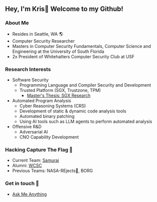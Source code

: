 ## Hey, I'm Kris👋 Welcome to my Github!

### About Me
* Resides in Seattle, WA :earth_americas:
* Computer Security Researcher 
* Masters in Computer Security Fundamentals, Computer Science and Engineering at the University of South Florida 
* 2x President of Whitehatters Computer Security Club at USF     

### Research Interests
* Software Security
  * Programming Language and Compiler Security and Development
  * Trusted Platform (SGX, Trustzone, TPM)
    * [Master's Thesis: SGX Research](https://github.com/Xanthonus/SGX-Research)
* Automated Program Analysis
  * Cyber Reasoning Systems (CRS)
  * Development of static & dynamic code analysis tools
  * Automated binary patching
  * Using AI tools such as LLM agents to perform automated analysis 
* Offensive R&D
  * Adversarial AI
  * CNO Capability Development

### Hacking Capture The Flag :triangular_flag_on_post:
* Current Team: [Samurai](https://github.com/samuraictf)
* Alumni: [WCSC](https://github.com/WCSC)
* Previous Teams: NASA-REjects:rocket:, BORG 

### Get in touch 💬

- [Ask Me Anything](https://github.com/Xanthonus/AskMeAnything)
